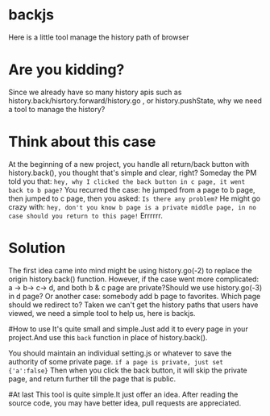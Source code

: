 # backjs
Here is a little tool manage the history path of browser

# Are you kidding?
Since we already have so many history apis such as history.back/hisrtory.forward/history.go , or history.pushState, why we need a tool
to manage the history?

# Think about this case
At the beginning of a new project, you handle all return/back button with history.back(), you thought that's simple and clear, right?
Someday the PM told you that:
`hey, why I clicked the back button in c page, it went back to b page?`
You recurred the case: he jumped from a page to b page, then jumped to c page, then you asked:
`Is there any problem?`
He might go crazy with:
`hey, don't you know b page is a private middle page, in no case should you return to this page!`
Errrrrr.

# Solution
The first idea came into mind might be using history.go(-2) to replace the origin history.back() function. However, if the case went more complicated: a -> b-> c-> d, and both b & c page are private?Should we use history.go(-3) in d page?
Or another case: somebody add b page to favorites. Which page should we redirect to?
Taken we can't get the history paths that users have viewed, we need a simple tool to help us, here is backjs.

#How to use
It's quite small and simple.Just add it to every page in your project.And use this `back` function in place of history.back().

You should maintain an individual setting.js or whatever to save the authority of some private page.
`if a page is private, just set {'a':false}`
Then when you click the back button, it will skip the private page, and return further till the page that is public.

#At last
This tool is quite simple.It just offer an idea.
After reading the source code, you may have better idea, pull requests are appreciated.
